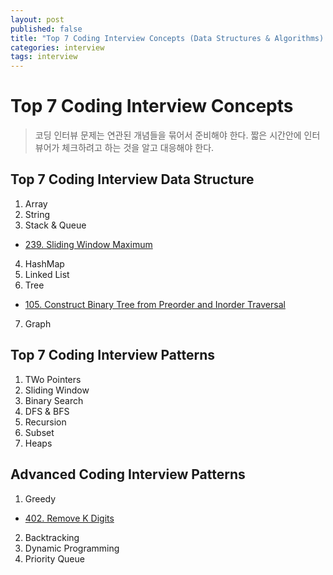 ```yaml
---
layout: post
published: false
title: "Top 7 Coding Interview Concepts (Data Structures & Algorithms) - Intermedium"
categories: interview
tags: interview 
---
```


# Top 7 Coding Interview Concepts
> 코딩 인터뷰 문제는 연관된 개념들을 묶어서 준비해야 한다.
> 짧은 시간안에 인터뷰어가 체크하려고 하는 것을 알고 대응해야 한다.

## Top 7 Coding Interview Data Structure

1. Array
2. String
3. Stack & Queue
- [239. Sliding Window Maximum](https://leetcode.com/problems/sliding-window-maximum/)
4. HashMap
5. Linked List
6. Tree
- [105. Construct Binary Tree from Preorder and Inorder Traversal](https://leetcode.com/problems/construct-binary-tree-from-preorder-and-inorder-traversal/)
7. Graph

## Top 7 Coding Interview Patterns

1. TWo Pointers
2. Sliding Window
3. Binary Search
4. DFS & BFS
5. Recursion
6. Subset
7. Heaps

## Advanced Coding Interview Patterns
1. Greedy
- [402. Remove K Digits](https://leetcode.com/problems/remove-k-digits/)
2. Backtracking
3. Dynamic Programming
4. Priority Queue